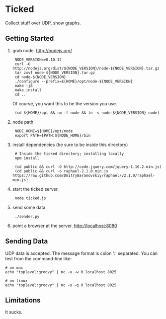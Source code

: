 Ticked
======

Collect stuff over UDP, show graphs.

Getting Started
---------------

1. grab node. <http://nodejs.org/>

        NODE_VERSION=v0.10.12
        curl -O http://nodejs.org/dist/${NODE_VERSION}/node-${NODE_VERSION}.tar.gz
        tar zxvf node-${NODE_VERSION}.tar.gz
        cd node-${NODE_VERSION}
        ./configure --prefix=${HOME}/opt/node-${NODE_VERSION}
        make -j8
        make install
        cd ..

    Of course, you want this to be the version you use.

        (cd ${HOME}/opt && rm -f node && ln -s node-${NODE_VERSION} node)

2. node path

        NODE_HOME=${HOME}/opt/node
        export PATH=$PATH:${NODE_HOME}/bin

3. install dependencies (be sure to be inside this directory)

	    # Inside the ticked directory; installing locally
        npm install

        (cd public && curl -O http://code.jquery.com/jquery-1.10.2.min.js)
        (cd public && curl -o raphael-2.1.0.min.js https://raw.github.com/DmitryBaranovskiy/raphael/v2.1.0/raphael-min.js)

4. start the ticked server.

        node ticked.js

5. send some data.

        ./sender.py

6. point a browser at the server. <http://localhost:8080>

Sending Data
------------

UDP data is accepted. The message format is colon ':' separated. You can test from the command-line like:

    # on mac
    echo "toplevel:groovy" | nc -u -w 0 localhost 8025

    # on linux
    echo "toplevel:groovy" | nc -u -q 0 localhost 8025

Limitations
-----------

It sucks.
